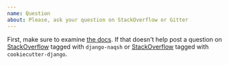 ```yaml
---
name: Question
about: Please, ask your question on StackOverflow or Gitter
---
```


First, make sure to examine [the docs](https://django-naqsh.readthedocs.io/en/latest/). If that doesn't help post a question on [StackOverflow](https://stackoverflow.com/questions/tagged/django-naqsh) tagged with `django-naqsh` or [StackOverflow](https://stackoverflow.com/questions/tagged/cookiecutter-django) tagged with `cookiecutter-django`.
